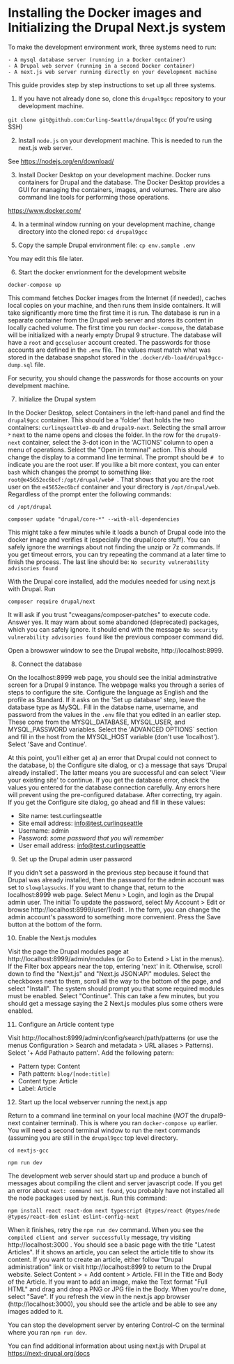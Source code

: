 # Installing the Docker images and Initializing the Drupal Next.js system

To make the development environment work, three systems need to run:

	- A mysql database server (running in a Docker container)
	- A Drupal web server (running in a second Docker container)
	- A next.js web server running directly on your development machine

This guide provides step by step instructions to set up all three systems.

1. If you have not already done so, clone this `drupal9gcc` repository
to your development machine.

`git clone git@github.com:Curling-Seattle/drupal9gcc` (if you're using SSH)

2. Install `node.js` on your development machine. This is needed to run the
next.js web server.

See https://nodejs.org/en/download/

3. Install Docker Desktop on your development machine. Docker runs
containers for Drupal and the database. The Docker Desktop provides a GUI
for managing the containers, images, and volumes. There are also command
line tools for performing those operations.

https://www.docker.com/

4. In a terminal window running on your development machine,
change directory into the cloned repo: `cd drupal9gcc`

5. Copy the sample Drupal environment file: `cp env.sample .env`

You may edit this file later.

6. Start the docker envrionment for the development website

`docker-compose up`

This command fetches Docker images from the Internet (if needed),
caches local copies on your machine, and then runs them inside
containers.  It will take significantly more time the first time it is
run.  The database is run in a separate container from the Drupal web
server and stores its content in locally cached volume.  The first
time you run `docker-compose`, the database will be initialized with a
nearly empty Drupal 9 structure.  The database will have a `root` and
`gccsqluser` account created.  The passwords for those accounts are
defined in the `.env` file. The values must match what was stored in
the database snapshot stored in the `.docker/db-load/drupal9gcc-dump.sql`
file.

For security, you should change the passwords for those accounts on your
develpment machine.

7. Initialize the Drupal system

In the Docker Desktop, select Containers in the left-hand panel and
find the `drupal9gcc` container. This should be a 'folder' that holds
the two containers: `curlingseattle9-db` and `drupal9-next`. Selecting
the small arrow ˃ next to the name opens and closes the folder. In the row
for the  `drupal9-next` container, select the 3-dot icon in the 'ACTIONS'
column to open a menu of operations. Select the "Open in terminal" action.
This should change the display to a command line terminal. The prompt 
should be `# ` to indicate you are the root user. If you like a bit more
context, you can enter `bash` which changes the prompt to something like:
`root@e45652ec6bcf:/opt/drupal/web# `. That shows that you are the root
user on the `e45652ec6bcf` container and your directory is
`/opt/drupal/web`. Regardless of the prompt enter the following commands:

`cd /opt/drupal`

`composer update "drupal/core-*" --with-all-dependencies`

This might take a few minutes while it loads a bunch of Drupal code into the
docker image and verifies it (especially the drupal/core stuff). You can
safely ignore the warnings about not finding the unzip or 7z commands.
If you get timeout errors, you can try repeating the command at a later
time to finish the process.
The last line should be: `No security vulnerability advisories found`

With the Drupal core installed, add the modules needed for using next.js
with Drupal. Run

`composer require drupal/next`

It will ask if you trust "cweagans/composer-patches" to execute code.
Answer yes. It may warn about some abandoned (deprecated) packages,
which you can safely ignore. It should end with the message 
`No security vulnerability advisories found`
like the previous composer command did.

Open a browswer window to see the Drupal website,
http://localhost:8999.

8. Connect the database

On the localhost:8999 web page, you should see the initial
adminstrative screen for a Drupal 9 instance.  The webpage walks you
through a series of steps to configure the site. Configure the
language as English and the profile as Standard. If it asks on the 'Set up
database' step, leave the database type as MySQL. Fill in the databse
name, username, and password from the values in the `.env` file that
you edited in an earlier step. These come from the MYSQL_DATABASE,
MYSQL_USER, and MYSQL_PASSWORD variables.  Select the 'ADVANCED
OPTIONS` section and fill in the host from the MYSQL_HOST variable
(don't use 'localhost'). Select 'Save and Continue'.

At this point, you'll either get a) an error that Drupal could not
connect to the database, b) the Configure site dialog, or c) a message
that says 'Drupal already installed'. The latter means you are
successful and can select 'View your existing site' to continue.  If
you get the database error, check the values you entered for the
database connection carefully. Any errors here will prevent using the
pre-configured database. After correcting, try again.
If you get the Configure site dialog, go ahead and fill in these values:

  - Site name: test.curlingseattle
  - Site email address: info@test.curlingseattle
  - Username: admin
  - Password: _some password that you will remember_
  - User email address: info@test.curlingseattle

9. Set up the Drupal admin user password

If you didn't set a password in the previous step because it found
that Drupal was already installed, then the password for the admin
account was set to `slowplaysucks`. If you want to change that,
return to the localhost:8999 web page.
Select Menu > Login, and login as the Drupal admin user.  The initial
  To update
the password, select My Account > Edit or browse
http://localhost:8999/user/1/edit . In the form, you can change the
admin account's password to something more convenient.  Press the Save
button at the bottom of the form.

10. Enable the Next.js modules

Visit the page the Drupal modules page at
http://localhost:8999/admin/modules (or Go to Extend > List in the
menus). If the Filter box appears near the top, entering 'next' in it.
Otherwise, scroll down to find the "Next.js" and "Next.js JSON:API"
modules.  Select the checkboxes next to them, scroll all the way to
the bottom of the page, and select "Install". The system should prompt
you that some required modules must be enabled. Select
"Continue". This can take a few minutes, but you should get a message
saying the 2 Next.js modules plus some others were enabled.

11. Configure an Article content type

Visit http://localhost:8999/admin/config/search/path/patterns (or use
the menus Configuration > Search and metadata > URL aliases > Patterns).
Select '+ Add Pathauto pattern'. Add the following patern:

  - Pattern type: Content
  - Path pattern: `blog/[node:title]`
  - Content type: Article
  - Label: Article
  
12. Start up the local webserver running the next.js app

Return to a command line terminal on your local machine (*NOT* the
drupal9-next container terminal). This is where you ran
`docker-compose up` earlier. You will need a second terminal window to
run the next commands (assuming you are still in the `drupal9gcc` top
level directory.

`cd nextjs-gcc`

`npm run dev`

The development web server should start up and produce a bunch of
messages about compiling the client and server javascript code.
If you get an error about `next: command not found`, you probably have not
installed all the node packages used by next.js. Run this command:

`npm install react react-dom next typescript @types/react @types/node @types/react-dom eslint eslint-config-next`

When it finishes, retry the `npm run dev` command.  When you see the
`compiled client and server successfully` message, try visiting
http://localhost:3000 .  You should see a basic page with the title
"Latest Articles".  If it shows an article, you can select the article
title to show its content. If you want to create an article, either follow
"Drupal administration" link or visit http://localhost:8999 to return to
the Drupal website. Select Content > + Add content > Article.
Fill in the Title and Body of the Article. If you want to add an image,
make the Text format "Full HTML" and drag and drop a PNG or JPG file in
the Body. When you're done, select "Save". If you refresh the view in
the next.js app browser (http://localhost:3000), you should see the
article and be able to see any images added to it.

You can stop the development server by entering Control-C on the
terminal where you ran `npm run dev`.

You can find additional information about using next.js with Drupal at
https://next-drupal.org/docs












